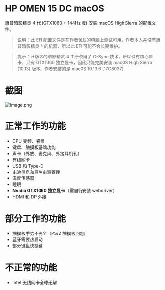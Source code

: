 # HP OMEN 15 DC macOS

惠普暗影精灵 4 代 (GTX1060 + 144Hz 版) 安装 macOS High Sierra 的配置文件。

> 说明：此 EFI 配置文件是在作者舍友的电脑上测试可用，作者本人并没有惠普暗影精灵 4 的机器，所以此 EFI 可能不会长期维护。

> 提示：此版本的暗影精灵 4 由于使用了 G-Sync 技术，所以没有核心显卡，只有 GTX1060 独立显卡，因此只能完美安装 macOS High Sierra (10.13) 版本。作者安装的是 macOS 10.13.6 (17G8037)

# 截图

![image.png](https://i.loli.net/2019/10/01/cowADVZuFE8QsCf.png)

# 正常工作的功能

- CPU 变频、睿频
- 键盘、触摸板基础功能
- 声卡（外放、麦克风、外接耳机孔）
- 有线网卡
- USB 和 Type-C
- 电池信息和原生电源管理
- 温度传感器
- 睡眠
- **Nvidia GTX1060 独立显卡**（需自行安装 webdriver）
- HDMI 和 DP 外接

# 部分工作的功能

- 触摸板手势不完全（PS/2 触摸板问题）
- 蓝牙需要热启动
- 部分键盘快捷键

# 不正常的功能

- Intel 无线网卡全球无解
